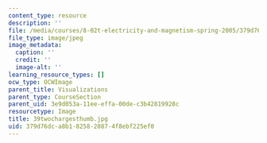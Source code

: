 ```yaml
---
content_type: resource
description: ''
file: /media/courses/8-02t-electricity-and-magnetism-spring-2005/379d76dca8b1825820874f8ebf225ef0_39twochargesthumb.jpg
file_type: image/jpeg
image_metadata:
  caption: ''
  credit: ''
  image-alt: ''
learning_resource_types: []
ocw_type: OCWImage
parent_title: Visualizations
parent_type: CourseSection
parent_uid: 3e9d053a-11ee-effa-00de-c3b42819928c
resourcetype: Image
title: 39twochargesthumb.jpg
uid: 379d76dc-a8b1-8258-2087-4f8ebf225ef0
---
```

